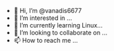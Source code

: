 - 👋 Hi, I’m @vanadis6677
- 👀 I’m interested in ...
- 🌱 I’m currently learning Linux...
- 💞️ I’m looking to collaborate on ...
- 📫 How to reach me ...

<!---
vanadis6677/vanadis6677 is a ✨ special ✨ repository because its `README.md` (this file) appears on your GitHub profile.
You can click the Preview link to take a look at your changes.
--->
